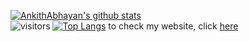[![AnkithAbhayan's github stats](https://github-readme-stats.vercel.app/api?username=AnkithAbhayan&show_icons=true&theme=merko)](https://github.com/AnkithAbhayan/github-readme-stats)     
![visitors](https://visitor-badge.glitch.me/badge?page_id=AnkithAbhayan.AnkithAbhayan)
[![Top Langs](https://github-readme-stats.vercel.app/api/top-langs/?username=AnkithAbhayan)](https://github.com/AnkithAbhayan/AnkithAbhayan)
to check my website, click [here](https://www.youtube.com/watch?v=j5a0jTc9S10) 


